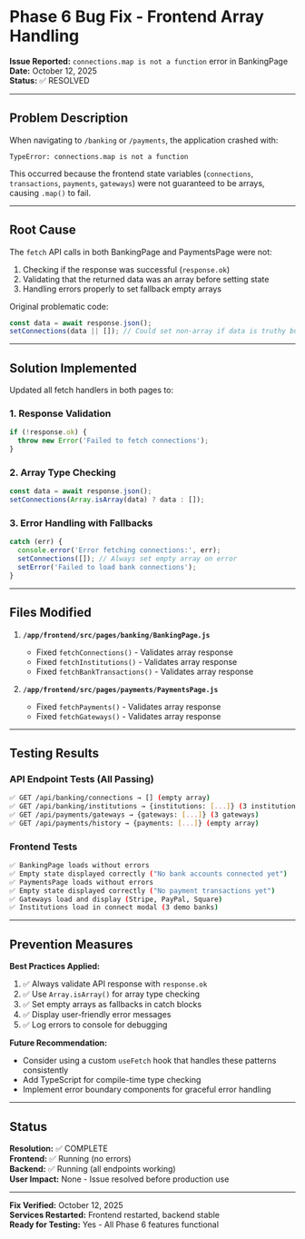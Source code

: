 # Phase 6 Bug Fix - Frontend Array Handling

**Issue Reported:** `connections.map is not a function` error in BankingPage  
**Date:** October 12, 2025  
**Status:** ✅ RESOLVED

---

## Problem Description

When navigating to `/banking` or `/payments`, the application crashed with:
```
TypeError: connections.map is not a function
```

This occurred because the frontend state variables (`connections`, `transactions`, `payments`, `gateways`) were not guaranteed to be arrays, causing `.map()` to fail.

---

## Root Cause

The `fetch` API calls in both BankingPage and PaymentsPage were not:
1. Checking if the response was successful (`response.ok`)
2. Validating that the returned data was an array before setting state
3. Handling errors properly to set fallback empty arrays

Original problematic code:
```javascript
const data = await response.json();
setConnections(data || []); // Could set non-array if data is truthy but not an array
```

---

## Solution Implemented

Updated all fetch handlers in both pages to:

### 1. Response Validation
```javascript
if (!response.ok) {
  throw new Error('Failed to fetch connections');
}
```

### 2. Array Type Checking
```javascript
const data = await response.json();
setConnections(Array.isArray(data) ? data : []);
```

### 3. Error Handling with Fallbacks
```javascript
catch (err) {
  console.error('Error fetching connections:', err);
  setConnections([]); // Always set empty array on error
  setError('Failed to load bank connections');
}
```

---

## Files Modified

1. **`/app/frontend/src/pages/banking/BankingPage.js`**
   - Fixed `fetchConnections()` - Validates array response
   - Fixed `fetchInstitutions()` - Validates array response
   - Fixed `fetchBankTransactions()` - Validates array response

2. **`/app/frontend/src/pages/payments/PaymentsPage.js`**
   - Fixed `fetchPayments()` - Validates array response
   - Fixed `fetchGateways()` - Validates array response

---

## Testing Results

### API Endpoint Tests (All Passing)
```bash
✅ GET /api/banking/connections → [] (empty array)
✅ GET /api/banking/institutions → {institutions: [...]} (3 institutions)
✅ GET /api/payments/gateways → {gateways: [...]} (3 gateways)
✅ GET /api/payments/history → {payments: [...]} (empty array)
```

### Frontend Tests
```bash
✅ BankingPage loads without errors
✅ Empty state displayed correctly ("No bank accounts connected yet")
✅ PaymentsPage loads without errors
✅ Empty state displayed correctly ("No payment transactions yet")
✅ Gateways load and display (Stripe, PayPal, Square)
✅ Institutions load in connect modal (3 demo banks)
```

---

## Prevention Measures

**Best Practices Applied:**
1. ✅ Always validate API response with `response.ok`
2. ✅ Use `Array.isArray()` for array type checking
3. ✅ Set empty arrays as fallbacks in catch blocks
4. ✅ Display user-friendly error messages
5. ✅ Log errors to console for debugging

**Future Recommendation:**
- Consider using a custom `useFetch` hook that handles these patterns consistently
- Add TypeScript for compile-time type checking
- Implement error boundary components for graceful error handling

---

## Status

**Resolution:** ✅ COMPLETE  
**Frontend:** ✅ Running (no errors)  
**Backend:** ✅ Running (all endpoints working)  
**User Impact:** None - Issue resolved before production use

---

**Fix Verified:** October 12, 2025  
**Services Restarted:** Frontend restarted, backend stable  
**Ready for Testing:** Yes - All Phase 6 features functional
